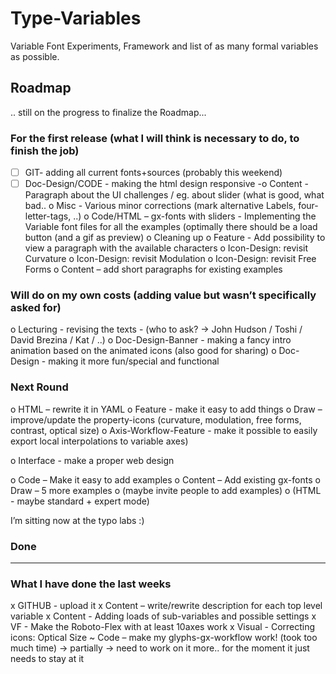 # Type-Variables
Variable Font Experiments, Framework and list of as many formal variables as possible.


## Roadmap
.. still on the progress to finalize the Roadmap...

### For the first release (what I will think is necessary to do, to finish the job)
- [ ] GIT- adding all current fonts+sources (probably this weekend) 
- [ ] Doc-Design/CODE - making the html design responsive
-o Content -Paragraph about the UI challenges / eg. about slider (what is good, what bad.. 
o Misc - Various minor corrections (mark alternative Labels, four-letter-tags, ..)
o Code/HTML – gx-fonts with sliders - Implementing the Variable font files for all the examples (optimally there should be a load button (and a gif as preview)
o Cleaning up
o Feature - Add possibility to view a paragraph with the available characters
o Icon-Design: revisit Curvature
o Icon-Design: revisit Modulation
o Icon-Design: revisit Free Forms
o Content – add short paragraphs for existing examples

### Will do on my own costs (adding value but wasn’t specifically asked for)
o Lecturing - revising the texts - (who to ask? -> John Hudson / Toshi / David Brezina / Kat / ..) 
o Doc-Design-Banner - making a fancy intro animation based on the animated icons (also good for sharing)
o Doc-Design - making it more fun/special and functional

### Next Round 
o HTML – rewrite it in YAML
o Feature - make it easy to add things
o Draw – improve/update the property-icons (curvature, modulation, free forms, contrast, optical size)
o Axis-Workflow-Feature - make it possible to easily export local interpolations to variable axes)




o Interface - make a proper web design


o Code – Make it easy to add examples
o Content – Add existing gx-fonts
o Draw – 5 more examples
o (maybe invite people to add examples)
o (HTML - maybe standard + expert mode)

I’m sitting now at the typo labs :) 


### Done
---------------------------------
### What I have done the last weeks
x GITHUB - upload it
x Content – write/rewrite description for each top level variable
x Content - Adding loads of sub-variables and possible settings
x VF - Make the Roboto-Flex with at least 10axes work
x Visual - Correcting icons: Optical Size
~ Code – make my glyphs-gx-workflow work! (took too much time) 
-> partially -> need to work on it more.. for the moment it just needs to stay at it 
